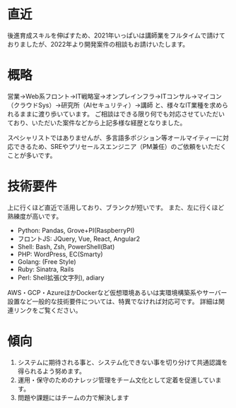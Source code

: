 # 直近
後進育成スキルを伸ばすため、2021年いっぱいは講師業をフルタイムで請けておりましたが、2022年より開発案件の相談もお請けいたします。

# 概略
営業→Web系フロント→IT戦略室→オンプレインフラ→ITコンサル→マイコン（クラウドSys）→研究所（AIセキュリティ）→講師
と、様々なIT業種を求められるままに渡り歩いています。
ご相談はできる限り何でも対応させていただいており、いただいた案件などから上記多様な経歴となりました。

スペシャリストではありませんが、多言語多ポジション等オールマイティーに対応できるため、SREやプリセールスエンジニア（PM兼任）のご依頼をいただくことが多いです。

# 技術要件
上に行くほど直近で活用しており、ブランクが短いです。
また、左に行くほど熟練度が高いです。

- Python: Pandas, Grove+PI(RaspberryPI)
- フロントJS: JQuery, Vue, React, Angular2
- Shell: Bash, Zsh, PowerShell(Bat)
- PHP: WordPress, EC(Smarty)
- Golang: (Free Style)
- Ruby: Sinatra, Rails
- Perl: Shell拡張(文字列), adiary

AWS・GCP・AzureほかDockerなど仮想環境あるいは実環境構築系やサーバー設置など一般的な技術要件については、特異でなければ対応可です。
詳細は関連リンクをご覧ください。

# 傾向
1. システムに期待される事と、システム化できない事を切り分けて共通認識を得られるよう努めます。
2. 運用・保守のためのナレッジ管理をチーム文化として定着を促進しています。
3. 問題や課題にはチームの力で解決します
